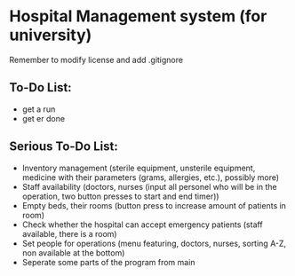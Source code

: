 # Hospital Management system (for university)
Remember to modify license and add .gitignore
## To-Do List:
- get a run
- get er done
## Serious To-Do List:
- Inventory management (sterile equipment, unsterile equipment, medicine with their parameters (grams, allergies, etc.), possibly more)
- Staff availability (doctors, nurses (input all personel who will be in the operation, two button presses to start and end timer))
- Empty beds, their rooms (button press to increase amount of patients in room)
- Check whether the hospital can accept emergency patients (staff available, there is a room)
- Set people for operations (menu featuring, doctors, nurses, sorting A-Z, non available at the bottom)
- Seperate some parts of the program from main 
